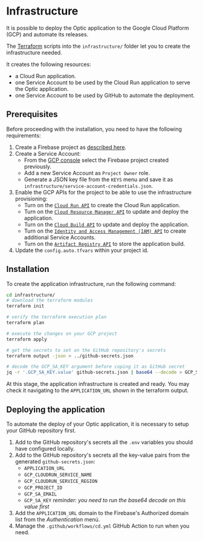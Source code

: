 # Infrastructure

It is possible to deploy the Optic application to the Google Cloud Platform (GCP) and automate its releases.

The [Terraform](https://www.terraform.io/) scripts into the `infrastructure/` folder let you to create
the infrastructure needed.

It creates the following resources:

- a Cloud Run application.
- one Service Account to be used by the Cloud Run application to serve the Optic application.
- one Service Account to be used by GitHub to automate the deployment.

## Prerequisites

Before proceeding with the installation, you need to have the following requirements:

1. Create a Firebase project as [described here](../README.md#prerequisites).
1. Create a Service Account:
   - From the [GCP console](https://console.cloud.google.com/iam-admin/serviceaccounts) select the Firebase project created previously.
   - Add a new Service Account as `Project Owner` role.
   - Generate a JSON key file from the `KEYS` menu and save it as `infrastructure/service-account-credentials.json`.
1. Enable the GCP APIs for the project to be able to use the infrastructure provisioning:
   - Turn on the [`Cloud Run API`](https://console.cloud.google.com/apis/library/run.googleapis.com) to create the Cloud Run application.
   - Turn on the [`Cloud Resource Manager API`](https://console.cloud.google.com/apis/library/cloudresourcemanager.googleapis.com) to update and deploy the application.
   - Turn on the [`Cloud Build API`](https://console.cloud.google.com/apis/library/cloudbuild.googleapis.com) to update and deploy the application.
   - Turn on the [`Identity and Access Management (IAM) API`](https://console.cloud.google.com/apis/library/iam.googleapis.com) to create additional Service Accounts.
   - Turn on the [`Artifact Registry API`](https://console.cloud.google.com/apis/library/artifactregistry.googleapis.com) to store the application build.
1. Update the `config.auto.tfvars` within your project id.

## Installation

To create the application infrastructure, run the following command:

```sh
cd infrastructure/
# download the terraform modules
terraform init

# verify the terraform execution plan
terraform plan

# execute the changes on your GCP project
terraform apply

# get the secrets to set on the GitHub repository's secrets
terraform output -json > ../github-secrets.json

# decode the GCP_SA_KEY argument before coping it as GitHub secret
jq -r '.GCP_SA_KEY.value' github-secrets.json | base64 --decode > GCP_SA_KEY.json
```

At this stage, the application infrastructure is created and ready.
You may check it navigating to the `APPLICATION_URL` shown in the terraform output.

## Deploying the application

To automate the deploy of your Optic application, it is necessary to setup your GitHub repository first.

1. Add to the GitHub repository's secrets all the `.env` variables you should have configured locally.
1. Add to the GitHub repository's secrets all the key-value pairs from the generated `github-secrets.json`:
   - `APPLICATION_URL`
   - `GCP_CLOUDRUN_SERVICE_NAME`
   - `GCP_CLOUDRUN_SERVICE_REGION`
   - `GCP_PROJECT_ID`
   - `GCP_SA_EMAIL`
   - `GCP_SA_KEY` _reminder: you need to run the base64 decode on this value first_
1. Add the `APPLICATION_URL` domain to the Firebase's Authorized domain list from the _Authentication_ menú.
1. Manage the `.github/workflows/cd.yml` GitHub Action to run when you need. 
